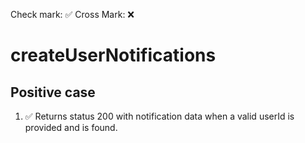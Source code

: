 Check mark: ✅
Cross Mark: ❌


# createUserNotifications


## Positive case

1. ✅ Returns status 200 with notification data when a valid userId is provided and is found.
